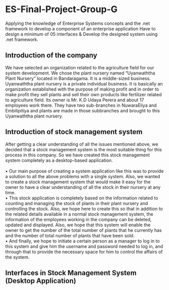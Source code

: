 # ES-Final-Project-Group-G
 Applying the knowledge of Enterprise Systems concepts and  the .net framework to develop a component of an enterprise application Have to design a minimum of 05 interfaces &amp; Develop the designed system using .net framework.

<h2>Introduction of the company</h2>
<p>We have selected an organization related to the agriculture field for our system development. 
We chose the plant nursery named “Uyanwaththa Plant Nursery” located in Bandaragama. It is a 
middle-sized business. Uyanwaththa plant nursery is a private individual business. It is basically 
an organization established with the purpose of making profit and in order to make profit they 
sell plants and sell their own products like fertilizer related to agriculture field. Its owner is Mr. 
K.D Udaya Perera and about 17 employees work there. They have two sub-branches in 
NuwaraEliya and Embilipitiya and plants are made in those subbranches and brought to this 
Uyanwaththa plant nursery.<p>

<h2>Introduction of stock management system</h2>
<p>After getting a clear understanding of all the issues mentioned above, we decided that a stock 
management system is the most suitable thing for this process in this company. So we have 
created this stock management system completely as a desktop-based application. <br><br>
• Our main purpose of creating a system application like this was to provide a solution to 
all the above problems with a single system. Also, we wanted to create a stock 
management system that would make it easy for the owner to have a clear understanding 
of all the stock in their nursery at any time. <br>
• This stock application is completely based on the information related to counting and 
managing the stock of plants in their plant nursery and controlling the stock. Also, we 
hope here to create this so that in addition to the related details available in a normal 
stock management system, the information of the employees working in the company 
can be deleted, updated and displayed. Also, we hope that this system will enable the 
owner to get the number of the total number of plants that he currently has and the 
number of total number of plants that have been sold.<br>
• And finally, we hope to initiate a certain person as a manager to log in to this system and 
give him the username and password needed to log in, and through that to provide the 
necessary space for him to control the affairs of the system.<br> <p>

<h2>Interfaces in Stock Management System (Desktop Application) </h2>
<br>

